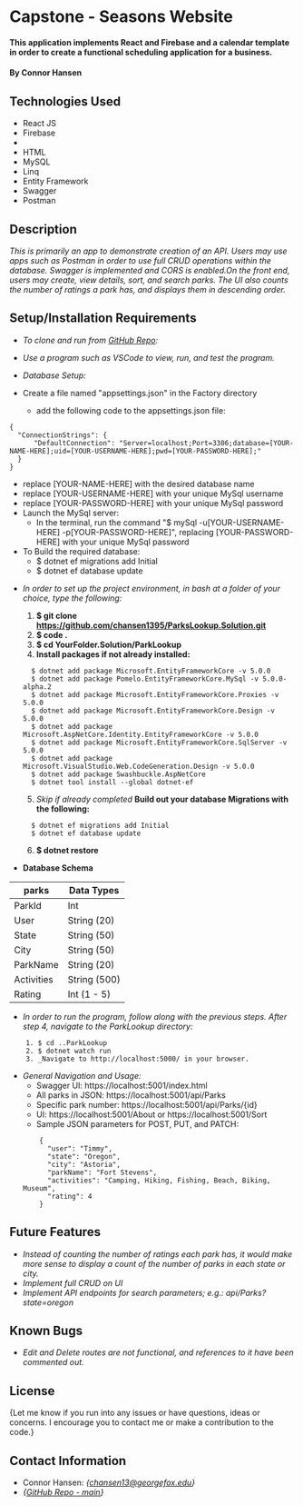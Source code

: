 # Capstone - Seasons Website

#### This application implements React and Firebase and a calendar template in order to create a functional scheduling application for a business.

#### By Connor Hansen

## Technologies Used

* React JS
* Firebase
* 
* HTML
* MySQL
* Linq
* Entity Framework
* Swagger
* Postman

## Description

_This is primarily an app to demonstrate creation of an API. Users may use apps such as Postman in order to use full CRUD operations within the database. Swagger is implemented and CORS is enabled.On the front end, users may create, view details, sort, and search parks. The UI also counts the number of ratings a park has, and displays them in descending order._

## Setup/Installation Requirements

- _To clone and run from [GitHub Repo](https://github.com/chansen1395/ParksLookup.Solution):_

- _Use a program such as VSCode to view, run, and test the program._
  
- _Database Setup:_

- Create a file named "appsettings.json" in the Factory directory
  * add the following code to the appsettings.json file:

```
{
  "ConnectionStrings": {
      "DefaultConnection": "Server=localhost;Port=3306;database=[YOUR-NAME-HERE];uid=[YOUR-USERNAME-HERE];pwd=[YOUR-PASSWORD-HERE];"
  }
}
```
  * replace [YOUR-NAME-HERE] with the desired database name
  * replace [YOUR-USERNAME-HERE] with your unique MySql username
  * replace [YOUR-PASSWORD-HERE] with your unique MySql password
* Launch the MySql server:
  - In the terminal, run the command "$ mySql -u[YOUR-USERNAME-HERE] -p[YOUR-PASSWORD-HERE]", replacing [YOUR-PASSWORD-HERE] with your unique MySql password
* To Build the required database:
  - $ dotnet ef migrations add Initial
  - $ dotnet ef database update


- _In order to set up the project environment, in bash at a
 folder of your choice, type the following:_
    1. **$ git clone https://github.com/chansen1395/ParksLookup.Solution.git**
    2. **$ code .**
    3. **$ cd YourFolder.Solution/ParkLookup**
    4. **Install packages if not already installed:**
    ```
      $ dotnet add package Microsoft.EntityFrameworkCore -v 5.0.0
      $ dotnet add package Pomelo.EntityFrameworkCore.MySql -v 5.0.0-alpha.2
      $ dotnet add package Microsoft.EntityFrameworkCore.Proxies -v 5.0.0
      $ dotnet add package Microsoft.EntityFrameworkCore.Design -v 5.0.0
      $ dotnet add package Microsoft.AspNetCore.Identity.EntityFrameworkCore -v 5.0.0
      $ dotnet add package Microsoft.EntityFrameworkCore.SqlServer -v 5.0.0
      $ dotnet add package Microsoft.VisualStudio.Web.CodeGeneration.Design -v 5.0.0
      $ dotnet add package Swashbuckle.AspNetCore
      $ dotnet tool install --global dotnet-ef
    ```
    5. _Skip if already completed_ **Build out your database Migrations with the following:**
    ```
      $ dotnet ef migrations add Initial
      $ dotnet ef database update
    ```
    6. **$ dotnet restore**<br>

- **Database Schema**

| parks       | Data Types   |
| ----------- | ------------ |
| ParkId      | Int          |
| User        | String (20)  |
| State       | String (50)  |
| City        | String (50)  |
| ParkName    | String (20)  |
| Activities  | String (500) |
| Rating      | Int (1 - 5)  |

- _In order to run the program, follow along with the previous steps. After step 4, navigate to the ParkLookup directory:_
```
    1. $ cd ..ParkLookup
    2. $ dotnet watch run
    3. _Navigate to http://localhost:5000/ in your browser.
```

- _General Navigation and Usage:_
  * Swagger UI: https://localhost:5001/index.html
  * All parks in JSON: https://localhost:5001/api/Parks
  * Specific park number: https://localhost:5001/api/Parks/{id}
  * UI: https://localhost:5001/About or https://localhost:5001/Sort
  * Sample JSON parameters for POST, PUT, and PATCH:
  ```
      {
        "user": "Timmy",
        "state": "Oregon",
        "city": "Astoria",
        "parkName": "Fort Stevens",
        "activities": "Camping, Hiking, Fishing, Beach, Biking, Museum",
        "rating": 4
      }
  ```

## Future Features

* _Instead of counting the number of ratings each park has, it would make more sense to display a count of the number of parks in each state or city._
* _Implement full CRUD on UI_
* _Implement API endpoints for search parameters; e.g.: api/Parks?state=oregon_

## Known Bugs

* _Edit and Delete routes are not functional, and references to it have been commented out._

## License

{Let me know if you run into any issues or have questions, ideas or concerns. I encourage you to contact me or make a contribution to the code.}

## Contact Information

- Connor Hansen: _{<chansen13@georgefox.edu>}_
- _{[GitHub Repo - main](https://github.com/chansen1395/ParksLookup.Solution)}_